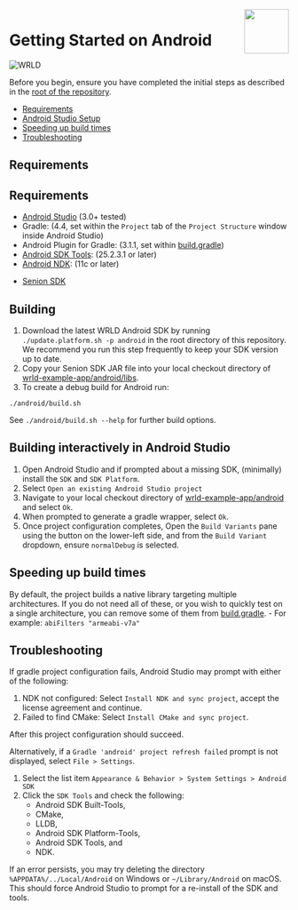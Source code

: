 <a href="http://www.wrld3d.com/">
    <img src="http://cdn2.eegeo.com/wp-content/uploads/2017/04/WRLD_Blue.png" align="right" height="80px" />
</a>

# Getting Started on Android

![WRLD](http://cdn2.eegeo.com/wp-content/uploads/2017/04/screenselection01.png)


Before you begin, ensure you have completed the initial steps as described in the [root of the repository](https://github.com/wrld3d/wrld-example-app).

* [Requirements](#requirements)
* [Android Studio Setup](#setup)
* [Speeding up build times](#speeding-up-build-times)
* [Troubleshooting](#troubleshooting)


## Requirements

## Requirements

* [Android Studio](https://developer.android.com/studio/archive) (3.0+ tested)
* Gradle: (4.4, set within the `Project` tab of the `Project Structure` window inside Android Studio)
* Android Plugin for Gradle: (3.1.1, set within [build.gradle](https://github.com/wrld3d/swallow-app/blob/master/android/build.gradle))
* [Android SDK Tools](https://developer.android.com/studio/releases/sdk-tools): (25.2.3.1 or later)
* [Android NDK](https://developer.android.com/ndk/downloads/older_releases): (11c or later)
- [Senion SDK](https://senion.com/)

## Building

1. Download the latest WRLD Android SDK by running `./update.platform.sh -p android` in the root directory of this repository. We recommend you run this step frequently to keep your SDK version up to date.
2. Copy your Senion SDK JAR file into your local checkout directory of [wrld-example-app/android/libs](https://github.com/wrld3d/wrld-example-app/tree/master/android/libs).
3. To create a debug build for Android run:

  `./android/build.sh`


See `./android/build.sh --help` for further build options.

## Building interactively in Android Studio

1. Open Android Studio and if prompted about a missing SDK, (minimally) install the `SDK` and `SDK Platform`.
2. Select `Open an existing Android Studio project`
3. Navigate to your local checkout directory of [wrld-example-app/android](https://github.com/wrld3d/wrld-example-app/tree/master/android) and select `Ok`.
4. When prompted to generate a gradle wrapper, select `Ok`.
5. Once project configuration completes, Open the `Build Variants` pane using the button on the lower-left side, and from the `Build Variant` dropdown, ensure `normalDebug` is selected.

## Speeding up build times

By default, the project builds a native library targeting multiple architectures. If you do not need all of these, or you wish to quickly test on a single architecture, you can remove some of them from [build.gradle](/android/build.gradle#L63).
    -   For example: `abiFilters "armeabi-v7a"`

## Troubleshooting

If gradle project configuration fails, Android Studio may prompt with either of the following:

1. NDK not configured: Select `Install NDK and sync project`, accept the license agreement and continue.
2. Failed to find CMake: Select `Install CMake and sync project`.

After this project configuration should succeed.

Alternatively, if a `Gradle 'android' project refresh failed` prompt is not displayed, select `File > Settings`.

1. Select the list item `Appearance & Behavior > System Settings > Android SDK`
2. Click the `SDK Tools` and check the following:
    * Android SDK Built-Tools,
    * CMake,
    * LLDB,
    * Android SDK Platform-Tools,
    * Android SDK Tools, and
    * NDK.

If an error persists, you may try deleting the directory `%APPDATA%/../Local/Android` on Windows or `~/Library/Android` on macOS. This should force Android Studio to prompt for a re-install of the SDK and tools.
